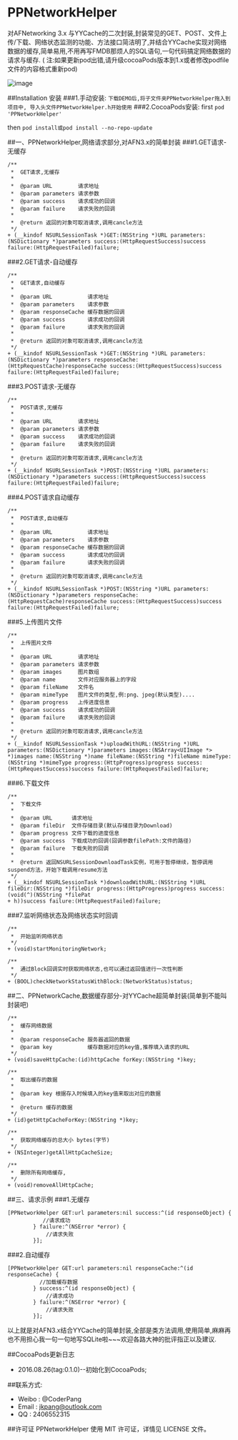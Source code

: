 # PPNetworkHelper

对AFNetworking 3.x 与YYCache的二次封装,封装常见的GET、POST、文件上传/下载、网络状态监测的功能、方法接口简洁明了,并结合YYCache实现对网络数据的缓存,简单易用,不用再写FMDB那烦人的SQL语句,一句代码搞定网络数据的请求与缓存. ( 注:如果更新pod出错,请升级cocoaPods版本到1.x或者修改podfile文件的内容格式重新pod)

![image](https://github.com/jkpang/PPNetworkHelper/blob/master/network.gif)

##Installation 安装
###1.手动安装:
`下载DEMO后,将子文件夹PPNetworkHelper拖入到项目中, 导入头文件PPNetworkHelper.h开始使用`
###2.CocoaPods安装:
first
`pod 'PPNetworkHelper' `

then
`pod install或pod install --no-repo-update`

##一、PPNetworkHelper,网络请求部分,对AFN3.x的简单封装
###1.GET请求-无缓存

```objc
/**
 *  GET请求,无缓存
 *
 *  @param URL        请求地址
 *  @param parameters 请求参数
 *  @param success    请求成功的回调
 *  @param failure    请求失败的回调
 *
 *  @return 返回的对象可取消请求,调用cancle方法
 */
+ (__kindof NSURLSessionTask *)GET:(NSString *)URL parameters:(NSDictionary *)parameters success:(HttpRequestSuccess)success failure:(HttpRequestFailed)failure;

```
###2.GET请求-自动缓存

```objc
/**
 *  GET请求,自动缓存
 *
 *  @param URL           请求地址
 *  @param parameters    请求参数
 *  @param responseCache 缓存数据的回调
 *  @param success       请求成功的回调
 *  @param failure       请求失败的回调
 *
 *  @return 返回的对象可取消请求,调用cancle方法
 */
+ (__kindof NSURLSessionTask *)GET:(NSString *)URL parameters:(NSDictionary *)parameters responseCache:(HttpRequestCache)responseCache success:(HttpRequestSuccess)success failure:(HttpRequestFailed)failure;
```
###3.POST请求-无缓存

```objc
/**
 *  POST请求,无缓存
 *
 *  @param URL        请求地址
 *  @param parameters 请求参数
 *  @param success    请求成功的回调
 *  @param failure    请求失败的回调
 *
 *  @return 返回的对象可取消请求,调用cancle方法
 */
+ (__kindof NSURLSessionTask *)POST:(NSString *)URL parameters:(NSDictionary *)parameters success:(HttpRequestSuccess)success failure:(HttpRequestFailed)failure;
```
###4.POST请求自动缓存

```objc
/**
 *  POST请求,自动缓存
 *
 *  @param URL           请求地址
 *  @param parameters    请求参数
 *  @param responseCache 缓存数据的回调
 *  @param success       请求成功的回调
 *  @param failure       请求失败的回调
 *
 *  @return 返回的对象可取消请求,调用cancle方法
 */
+ (__kindof NSURLSessionTask *)POST:(NSString *)URL parameters:(NSDictionary *)parameters responseCache:(HttpRequestCache)responseCache success:(HttpRequestSuccess)success failure:(HttpRequestFailed)failure;
```
###5.上传图片文件

```objc
/**
 *  上传图片文件
 *
 *  @param URL        请求地址
 *  @param parameters 请求参数
 *  @param images     图片数组
 *  @param name       文件对应服务器上的字段
 *  @param fileName   文件名
 *  @param mimeType   图片文件的类型,例:png、jpeg(默认类型)....
 *  @param progress   上传进度信息
 *  @param success    请求成功的回调
 *  @param failure    请求失败的回调
 *
 *  @return 返回的对象可取消请求,调用cancle方法
 */
+ (__kindof NSURLSessionTask *)uploadWithURL:(NSString *)URL parameters:(NSDictionary *)parameters images:(NSArray<UIImage *> *)images name:(NSString *)name fileName:(NSString *)fileName mimeType:(NSString *)mimeType progress:(HttpProgress)progress success:(HttpRequestSuccess)success failure:(HttpRequestFailed)failure;
```
###6.下载文件

```objc
/**
 *  下载文件
 *
 *  @param URL      请求地址
 *  @param fileDir  文件存储目录(默认存储目录为Download)
 *  @param progress 文件下载的进度信息
 *  @param success  下载成功的回调(回调参数filePath:文件的路径)
 *  @param failure  下载失败的回调
 *
 *  @return 返回NSURLSessionDownloadTask实例，可用于暂停继续，暂停调用suspend方法，开始下载调用resume方法
 */
+ (__kindof NSURLSessionTask *)downloadWithURL:(NSString *)URL fileDir:(NSString *)fileDir progress:(HttpProgress)progress success:(void(^)(NSString *filePat
+ h))success failure:(HttpRequestFailed)failure;
```
###7.监听网络状态及网络状态实时回调

```objc
/**
 *  开始监听网络状态
 */
+ (void)startMonitoringNetwork;

/**
 *  通过Block回调实时获取网络状态,也可以通过返回值进行一次性判断
 */
+ (BOOL)checkNetworkStatusWithBlock:(NetworkStatus)status;
```
##二、PPNetworkCache,数据缓存部分-对YYCache超简单封装(简单到不能叫封装吧)

```objc
/**
 *  缓存网络数据
 *
 *  @param responseCache 服务器返回的数据
 *  @param key           缓存数据对应的key值,推荐填入请求的URL
 */
+ (void)saveHttpCache:(id)httpCache forKey:(NSString *)key;

/**
 *  取出缓存的数据
 *
 *  @param key 根据存入时候填入的key值来取出对应的数据
 *
 *  @return 缓存的数据
 */
+ (id)getHttpCacheForKey:(NSString *)key;

/**
 *  获取网络缓存的总大小 bytes(字节)
 */
+ (NSInteger)getAllHttpCacheSize;

/**
 *  删除所有网络缓存,
 */
+ (void)removeAllHttpCache;

```

##三、请求示例
###1.无缓存

```objc
[PPNetworkHelper GET:url parameters:nil success:^(id responseObject) {
           //请求成功
        } failure:^(NSError *error) {
            //请求失败
        }];
```
###2.自动缓存

```objc
[PPNetworkHelper GET:url parameters:nil responseCache:^(id responseCache) {
          //加载缓存数据
        } success:^(id responseObject) {
            //请求成功
        } failure:^(NSError *error) {
            //请求失败
        }];
```

以上就是对AFN3.x结合YYCache的简单封装,全部是类方法调用,使用简单,麻麻再也不用担心我一句一句地写SQLite啦~~~欢迎各路大神的批评指正以及建议.

##CocoaPods更新日志
* 2016.08.26(tag:0.1.0)--初始化到CocoaPods;

##联系方式:
* Weibo : @CoderPang
* Email : jkpang@outlook.com
* QQ : 2406552315

##许可证
PPNetworkHelper 使用 MIT 许可证，详情见 LICENSE 文件。


